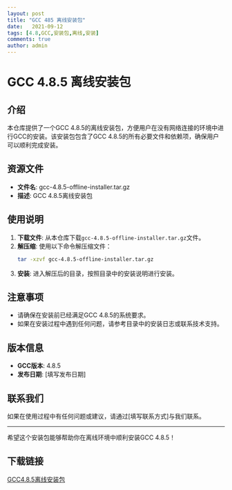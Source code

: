 ```yaml
---
layout: post
title: "GCC 485 离线安装包"
date:   2021-09-12
tags: [4.8,GCC,安装包,离线,安装]
comments: true
author: admin
---
```

# GCC 4.8.5 离线安装包

## 介绍

本仓库提供了一个GCC 4.8.5的离线安装包，方便用户在没有网络连接的环境中进行GCC的安装。该安装包包含了GCC 4.8.5的所有必要文件和依赖项，确保用户可以顺利完成安装。

## 资源文件

- **文件名**: gcc-4.8.5-offline-installer.tar.gz
- **描述**: GCC 4.8.5离线安装包

## 使用说明

1. **下载文件**: 从本仓库下载`gcc-4.8.5-offline-installer.tar.gz`文件。
2. **解压缩**: 使用以下命令解压缩文件：
   ```bash
   tar -xzvf gcc-4.8.5-offline-installer.tar.gz
   ```
3. **安装**: 进入解压后的目录，按照目录中的安装说明进行安装。

## 注意事项

- 请确保在安装前已经满足GCC 4.8.5的系统要求。
- 如果在安装过程中遇到任何问题，请参考目录中的安装日志或联系技术支持。

## 版本信息

- **GCC版本**: 4.8.5
- **发布日期**: [填写发布日期]

## 联系我们

如果在使用过程中有任何问题或建议，请通过[填写联系方式]与我们联系。

---

希望这个安装包能够帮助你在离线环境中顺利安装GCC 4.8.5！

## 下载链接

[GCC4.8.5离线安装包](https://pan.quark.cn/s/8c8f784d4147)